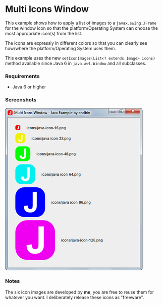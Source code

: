 # Multi Icons Window

This example shows how to apply a list of images to a `javax.swing.JFrame` for
the window icon so that the platform/Operating System can choose the most
appropriate icon(s) from the list.

The icons are expressly in different colors so that you can clearly see how/where
the platform/Operating System uses them.

This example uses the new `setIconImages(List<? extends Image> icons)` method
available since Java 6 in `java.awt.Window` and all subclasses.

### Requirements

* Java 6 or higher

### Screenshots

![Screenshot 1](screenshot-01.png "Screenshot 1")

### Notes

The six icon images are developed by **me**, you are free to reuse them for
whatever you want. I deliberately release these icons as "freeware".
